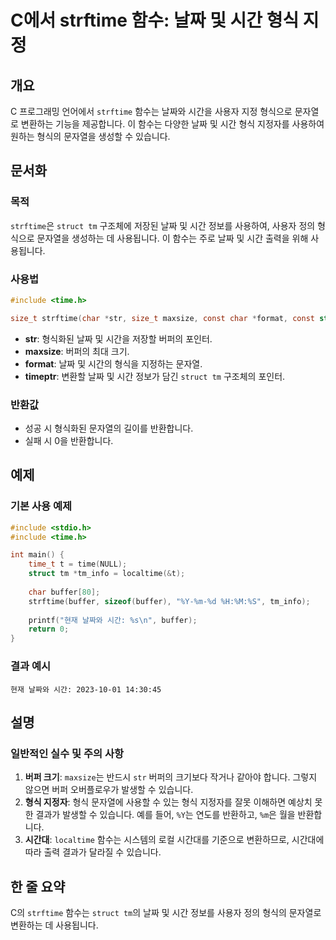 <!--
Meta Description: # C에서 strftime 함수: 날짜 및 시간 형식 지정 ## 개요 C 프로그래밍 언어에서 `strftime` 함수는 날짜와 시간을 사용자 지정 형식으로 문자열로 변환하는 기능을 제공합니다. 이 함수는 다양한 날짜 및 시간 형식 지정자를 사용하여 원하는 형식의 문자열...
Meta Keywords: strftime, 함수는, struct, 있습니다, buffer
-->

# C에서 strftime 함수: 날짜 및 시간 형식 지정

## 개요
C 프로그래밍 언어에서 `strftime` 함수는 날짜와 시간을 사용자 지정 형식으로 문자열로 변환하는 기능을 제공합니다. 이 함수는 다양한 날짜 및 시간 형식 지정자를 사용하여 원하는 형식의 문자열을 생성할 수 있습니다.

## 문서화

### 목적
`strftime`은 `struct tm` 구조체에 저장된 날짜 및 시간 정보를 사용하여, 사용자 정의 형식으로 문자열을 생성하는 데 사용됩니다. 이 함수는 주로 날짜 및 시간 출력을 위해 사용됩니다.

### 사용법
```c
#include <time.h>

size_t strftime(char *str, size_t maxsize, const char *format, const struct tm *timeptr);
```

- **str**: 형식화된 날짜 및 시간을 저장할 버퍼의 포인터.
- **maxsize**: 버퍼의 최대 크기.
- **format**: 날짜 및 시간의 형식을 지정하는 문자열.
- **timeptr**: 변환할 날짜 및 시간 정보가 담긴 `struct tm` 구조체의 포인터.

### 반환값
- 성공 시 형식화된 문자열의 길이를 반환합니다.
- 실패 시 0을 반환합니다.

## 예제

### 기본 사용 예제
```c
#include <stdio.h>
#include <time.h>

int main() {
    time_t t = time(NULL);
    struct tm *tm_info = localtime(&t);
    
    char buffer[80];
    strftime(buffer, sizeof(buffer), "%Y-%m-%d %H:%M:%S", tm_info);
    
    printf("현재 날짜와 시간: %s\n", buffer);
    return 0;
}
```

### 결과 예시
```
현재 날짜와 시간: 2023-10-01 14:30:45
```

## 설명

### 일반적인 실수 및 주의 사항
1. **버퍼 크기**: `maxsize`는 반드시 `str` 버퍼의 크기보다 작거나 같아야 합니다. 그렇지 않으면 버퍼 오버플로우가 발생할 수 있습니다.
2. **형식 지정자**: 형식 문자열에 사용할 수 있는 형식 지정자를 잘못 이해하면 예상치 못한 결과가 발생할 수 있습니다. 예를 들어, `%Y`는 연도를 반환하고, `%m`은 월을 반환합니다.
3. **시간대**: `localtime` 함수는 시스템의 로컬 시간대를 기준으로 변환하므로, 시간대에 따라 출력 결과가 달라질 수 있습니다.

## 한 줄 요약
C의 `strftime` 함수는 `struct tm`의 날짜 및 시간 정보를 사용자 정의 형식의 문자열로 변환하는 데 사용됩니다.